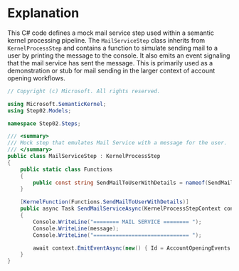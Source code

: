 # Explanation
This C# code defines a mock mail service step used within a semantic kernel processing pipeline. The `MailServiceStep` class inherits from `KernelProcessStep` and contains a function to simulate sending mail to a user by printing the message to the console. It also emits an event signaling that the mail service has sent the message. This is primarily used as a demonstration or stub for mail sending in the larger context of account opening workflows.

```csharp
// Copyright (c) Microsoft. All rights reserved.

using Microsoft.SemanticKernel;
using Step02.Models;

namespace Step02.Steps;

/// <summary>
/// Mock step that emulates Mail Service with a message for the user.
/// </summary>
public class MailServiceStep : KernelProcessStep
{
    public static class Functions
    {
        public const string SendMailToUserWithDetails = nameof(SendMailToUserWithDetails);
    }

    [KernelFunction(Functions.SendMailToUserWithDetails)]
    public async Task SendMailServiceAsync(KernelProcessStepContext context, string message)
    {
        Console.WriteLine("======== MAIL SERVICE ======== ");
        Console.WriteLine(message);
        Console.WriteLine("============================== ");

        await context.EmitEventAsync(new() { Id = AccountOpeningEvents.MailServiceSent, Data = message });
    }
}
```